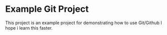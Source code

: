 # Example Git Project

This project is an example project for demonstrating how to use Git/Github
I hope i learn this faster.